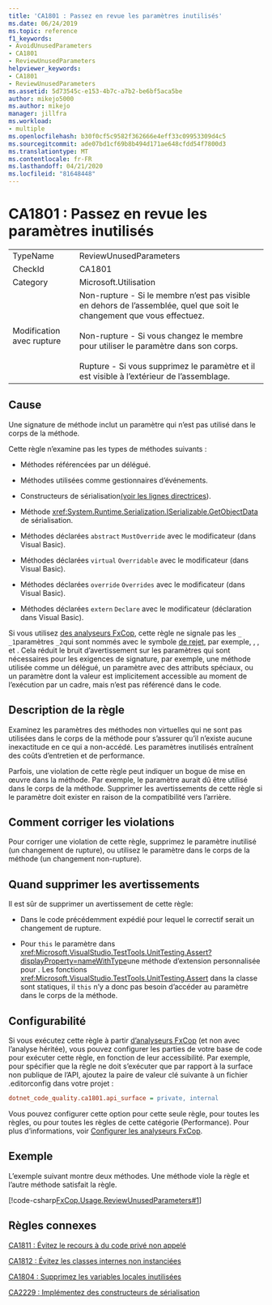 ```yaml
---
title: 'CA1801 : Passez en revue les paramètres inutilisés'
ms.date: 06/24/2019
ms.topic: reference
f1_keywords:
- AvoidUnusedParameters
- CA1801
- ReviewUnusedParameters
helpviewer_keywords:
- CA1801
- ReviewUnusedParameters
ms.assetid: 5d73545c-e153-4b7c-a7b2-be6bf5aca5be
author: mikejo5000
ms.author: mikejo
manager: jillfra
ms.workload:
- multiple
ms.openlocfilehash: b30f0cf5c9582f362666e4eff33c09953309d4c5
ms.sourcegitcommit: ade07bd1cf69b8b494d171ae648cfdd54f7800d3
ms.translationtype: MT
ms.contentlocale: fr-FR
ms.lasthandoff: 04/21/2020
ms.locfileid: "81648448"
---
```

# <a name="ca1801-review-unused-parameters"></a>CA1801 : Passez en revue les paramètres inutilisés

|||
|-|-|
|TypeName|ReviewUnusedParameters|
|CheckId|CA1801|
|Category|Microsoft.Utilisation|
|Modification avec rupture|Non-rupture - Si le membre n’est pas visible en dehors de l’assemblée, quel que soit le changement que vous effectuez.<br /><br /> Non-rupture - Si vous changez le membre pour utiliser le paramètre dans son corps.<br /><br /> Rupture - Si vous supprimez le paramètre et il est visible à l’extérieur de l’assemblage.|

## <a name="cause"></a>Cause

Une signature de méthode inclut un paramètre qui n’est pas utilisé dans le corps de la méthode.

Cette règle n’examine pas les types de méthodes suivants :

- Méthodes référencées par un délégué.

- Méthodes utilisées comme gestionnaires d’événements.

- Constructeurs de sérialisation[(voir les lignes directrices](/dotnet/standard/serialization/serialization-guidelines#supporting-runtime-serialization)).

- Méthode <xref:System.Runtime.Serialization.ISerializable.GetObjectData> de sérialisation.

- Méthodes déclarées `abstract` `MustOverride` avec le modificateur (dans Visual Basic).

- Méthodes déclarées `virtual` `Overridable` avec le modificateur (dans Visual Basic).

- Méthodes déclarées `override` `Overrides` avec le modificateur (dans Visual Basic).

- Méthodes déclarées `extern` `Declare` avec le modificateur (déclaration dans Visual Basic).

Si vous utilisez [des analyseurs FxCop](install-fxcop-analyzers.md), cette règle ne signale pas les `_` `_1`paramètres `_2`qui sont nommés avec le symbole [de rejet,](/dotnet/csharp/discards) par exemple, , , et . Cela réduit le bruit d’avertissement sur les paramètres qui sont nécessaires pour les exigences de signature, par exemple, une méthode utilisée comme un délégué, un paramètre avec des attributs spéciaux, ou un paramètre dont la valeur est implicitement accessible au moment de l’exécution par un cadre, mais n’est pas référencé dans le code.

## <a name="rule-description"></a>Description de la règle

Examinez les paramètres des méthodes non virtuelles qui ne sont pas utilisées dans le corps de la méthode pour s’assurer qu’il n’existe aucune inexactitude en ce qui a non-accédé. Les paramètres inutilisés entraînent des coûts d’entretien et de performance.

Parfois, une violation de cette règle peut indiquer un bogue de mise en œuvre dans la méthode. Par exemple, le paramètre aurait dû être utilisé dans le corps de la méthode. Supprimer les avertissements de cette règle si le paramètre doit exister en raison de la compatibilité vers l’arrière.

## <a name="how-to-fix-violations"></a>Comment corriger les violations

Pour corriger une violation de cette règle, supprimez le paramètre inutilisé (un changement de rupture), ou utilisez le paramètre dans le corps de la méthode (un changement non-rupture).

## <a name="when-to-suppress-warnings"></a>Quand supprimer les avertissements

Il est sûr de supprimer un avertissement de cette règle:

- Dans le code précédemment expédié pour lequel le correctif serait un changement de rupture.

- Pour `this` le paramètre dans <xref:Microsoft.VisualStudio.TestTools.UnitTesting.Assert?displayProperty=nameWithType>une méthode d’extension personnalisée pour . Les fonctions <xref:Microsoft.VisualStudio.TestTools.UnitTesting.Assert> dans la classe sont statiques, il `this` n’y a donc pas besoin d’accéder au paramètre dans le corps de la méthode.

## <a name="configurability"></a>Configurabilité

Si vous exécutez cette règle à partir [d’analyseurs FxCop](install-fxcop-analyzers.md) (et non avec l’analyse héritée), vous pouvez configurer les parties de votre base de code pour exécuter cette règle, en fonction de leur accessibilité. Par exemple, pour spécifier que la règle ne doit s’exécuter que par rapport à la surface non publique de l’API, ajoutez la paire de valeur clé suivante à un fichier .editorconfig dans votre projet :

```ini
dotnet_code_quality.ca1801.api_surface = private, internal
```

Vous pouvez configurer cette option pour cette seule règle, pour toutes les règles, ou pour toutes les règles de cette catégorie (Performance). Pour plus d’informations, voir [Configurer les analyseurs FxCop](configure-fxcop-analyzers.md).

## <a name="example"></a>Exemple

L’exemple suivant montre deux méthodes. Une méthode viole la règle et l’autre méthode satisfait la règle.

[!code-csharp[FxCop.Usage.ReviewUnusedParameters#1](../code-quality/codesnippet/CSharp/ca1801-review-unused-parameters_1.cs)]

## <a name="related-rules"></a>Règles connexes

[CA1811 : Évitez le recours à du code privé non appelé](../code-quality/ca1811.md)

[CA1812 : Évitez les classes internes non instanciées](../code-quality/ca1812.md)

[CA1804 : Supprimez les variables locales inutilisées](../code-quality/ca1804.md)

[CA2229 : Implémentez des constructeurs de sérialisation](../code-quality/ca2229.md)
